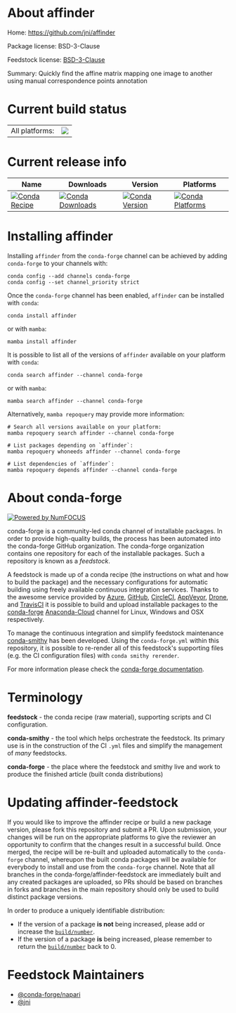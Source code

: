 About affinder
==============

Home: https://github.com/jni/affinder

Package license: BSD-3-Clause

Feedstock license: [BSD-3-Clause](https://github.com/conda-forge/affinder-feedstock/blob/main/LICENSE.txt)

Summary: Quickly find the affine matrix mapping one image to another using manual correspondence points annotation

Current build status
====================


<table><tr><td>All platforms:</td>
    <td>
      <a href="https://dev.azure.com/conda-forge/feedstock-builds/_build/latest?definitionId=15158&branchName=main">
        <img src="https://dev.azure.com/conda-forge/feedstock-builds/_apis/build/status/affinder-feedstock?branchName=main">
      </a>
    </td>
  </tr>
</table>

Current release info
====================

| Name | Downloads | Version | Platforms |
| --- | --- | --- | --- |
| [![Conda Recipe](https://img.shields.io/badge/recipe-affinder-green.svg)](https://anaconda.org/conda-forge/affinder) | [![Conda Downloads](https://img.shields.io/conda/dn/conda-forge/affinder.svg)](https://anaconda.org/conda-forge/affinder) | [![Conda Version](https://img.shields.io/conda/vn/conda-forge/affinder.svg)](https://anaconda.org/conda-forge/affinder) | [![Conda Platforms](https://img.shields.io/conda/pn/conda-forge/affinder.svg)](https://anaconda.org/conda-forge/affinder) |

Installing affinder
===================

Installing `affinder` from the `conda-forge` channel can be achieved by adding `conda-forge` to your channels with:

```
conda config --add channels conda-forge
conda config --set channel_priority strict
```

Once the `conda-forge` channel has been enabled, `affinder` can be installed with `conda`:

```
conda install affinder
```

or with `mamba`:

```
mamba install affinder
```

It is possible to list all of the versions of `affinder` available on your platform with `conda`:

```
conda search affinder --channel conda-forge
```

or with `mamba`:

```
mamba search affinder --channel conda-forge
```

Alternatively, `mamba repoquery` may provide more information:

```
# Search all versions available on your platform:
mamba repoquery search affinder --channel conda-forge

# List packages depending on `affinder`:
mamba repoquery whoneeds affinder --channel conda-forge

# List dependencies of `affinder`:
mamba repoquery depends affinder --channel conda-forge
```


About conda-forge
=================

[![Powered by
NumFOCUS](https://img.shields.io/badge/powered%20by-NumFOCUS-orange.svg?style=flat&colorA=E1523D&colorB=007D8A)](https://numfocus.org)

conda-forge is a community-led conda channel of installable packages.
In order to provide high-quality builds, the process has been automated into the
conda-forge GitHub organization. The conda-forge organization contains one repository
for each of the installable packages. Such a repository is known as a *feedstock*.

A feedstock is made up of a conda recipe (the instructions on what and how to build
the package) and the necessary configurations for automatic building using freely
available continuous integration services. Thanks to the awesome service provided by
[Azure](https://azure.microsoft.com/en-us/services/devops/), [GitHub](https://github.com/),
[CircleCI](https://circleci.com/), [AppVeyor](https://www.appveyor.com/),
[Drone](https://cloud.drone.io/welcome), and [TravisCI](https://travis-ci.com/)
it is possible to build and upload installable packages to the
[conda-forge](https://anaconda.org/conda-forge) [Anaconda-Cloud](https://anaconda.org/)
channel for Linux, Windows and OSX respectively.

To manage the continuous integration and simplify feedstock maintenance
[conda-smithy](https://github.com/conda-forge/conda-smithy) has been developed.
Using the ``conda-forge.yml`` within this repository, it is possible to re-render all of
this feedstock's supporting files (e.g. the CI configuration files) with ``conda smithy rerender``.

For more information please check the [conda-forge documentation](https://conda-forge.org/docs/).

Terminology
===========

**feedstock** - the conda recipe (raw material), supporting scripts and CI configuration.

**conda-smithy** - the tool which helps orchestrate the feedstock.
                   Its primary use is in the construction of the CI ``.yml`` files
                   and simplify the management of *many* feedstocks.

**conda-forge** - the place where the feedstock and smithy live and work to
                  produce the finished article (built conda distributions)


Updating affinder-feedstock
===========================

If you would like to improve the affinder recipe or build a new
package version, please fork this repository and submit a PR. Upon submission,
your changes will be run on the appropriate platforms to give the reviewer an
opportunity to confirm that the changes result in a successful build. Once
merged, the recipe will be re-built and uploaded automatically to the
`conda-forge` channel, whereupon the built conda packages will be available for
everybody to install and use from the `conda-forge` channel.
Note that all branches in the conda-forge/affinder-feedstock are
immediately built and any created packages are uploaded, so PRs should be based
on branches in forks and branches in the main repository should only be used to
build distinct package versions.

In order to produce a uniquely identifiable distribution:
 * If the version of a package **is not** being increased, please add or increase
   the [``build/number``](https://docs.conda.io/projects/conda-build/en/latest/resources/define-metadata.html#build-number-and-string).
 * If the version of a package **is** being increased, please remember to return
   the [``build/number``](https://docs.conda.io/projects/conda-build/en/latest/resources/define-metadata.html#build-number-and-string)
   back to 0.

Feedstock Maintainers
=====================

* [@conda-forge/napari](https://github.com/conda-forge/napari/)
* [@jni](https://github.com/jni/)

